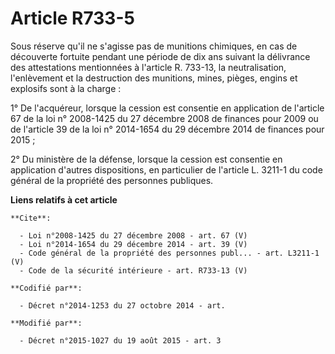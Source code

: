 # Article R733-5

Sous réserve qu'il ne s'agisse pas de munitions chimiques, en cas de découverte fortuite pendant une période de dix ans
suivant la délivrance des attestations mentionnées à l'article R. 733-13, la neutralisation, l'enlèvement et la destruction
des munitions, mines, pièges, engins et explosifs sont à la charge :

1° De l'acquéreur, lorsque la cession est consentie en application de l'article 67 de la loi n° 2008-1425 du 27 décembre 2008
de finances pour 2009 ou de l'article 39 de la loi n° 2014-1654 du 29 décembre 2014 de finances pour 2015 ;

2° Du ministère de la défense, lorsque la cession est consentie en application d'autres dispositions, en particulier de
l'article L. 3211-1 du code général de la propriété des personnes publiques.

**Liens relatifs à cet article**

	**Cite**:

	  - Loi n°2008-1425 du 27 décembre 2008 - art. 67 (V)
	  - Loi n°2014-1654 du 29 décembre 2014 - art. 39 (V)
	  - Code général de la propriété des personnes publ... - art. L3211-1 (V)
	  - Code de la sécurité intérieure - art. R733-13 (V)

	**Codifié par**:

	  - Décret n°2014-1253 du 27 octobre 2014 - art.

	**Modifié par**:

	  - Décret n°2015-1027 du 19 août 2015 - art. 3
